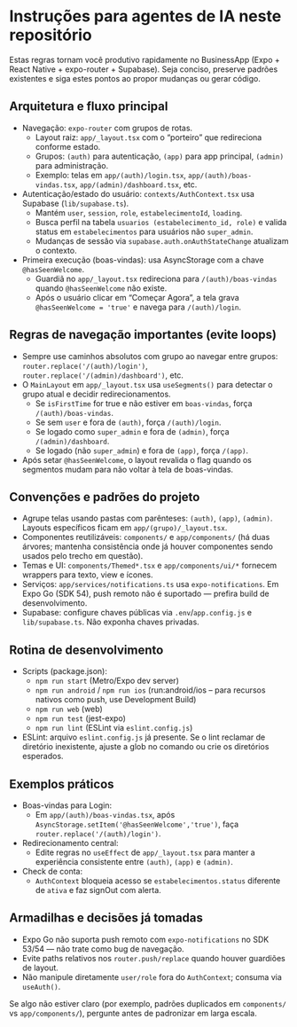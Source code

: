 # Instruções para agentes de IA neste repositório

Estas regras tornam você produtivo rapidamente no BusinessApp (Expo + React Native + expo-router + Supabase). Seja conciso, preserve padrões existentes e siga estes pontos ao propor mudanças ou gerar código.

## Arquitetura e fluxo principal
- Navegação: `expo-router` com grupos de rotas.
  - Layout raiz: `app/_layout.tsx` com o “porteiro” que redireciona conforme estado.
  - Grupos: `(auth)` para autenticação, `(app)` para app principal, `(admin)` para administração.
  - Exemplo: telas em `app/(auth)/login.tsx`, `app/(auth)/boas-vindas.tsx`, `app/(admin)/dashboard.tsx`, etc.
- Autenticação/estado do usuário: `contexts/AuthContext.tsx` usa Supabase (`lib/supabase.ts`).
  - Mantém `user`, `session`, `role`, `estabelecimentoId`, `loading`.
  - Busca perfil na tabela `usuarios (estabelecimento_id, role)` e valida status em `estabelecimentos` para usuários não `super_admin`.
  - Mudanças de sessão via `supabase.auth.onAuthStateChange` atualizam o contexto.
- Primeira execução (boas-vindas): usa AsyncStorage com a chave `@hasSeenWelcome`.
  - Guardiã no `app/_layout.tsx` redireciona para `/(auth)/boas-vindas` quando `@hasSeenWelcome` não existe.
  - Após o usuário clicar em “Começar Agora”, a tela grava `@hasSeenWelcome = 'true'` e navega para `/(auth)/login`.

## Regras de navegação importantes (evite loops)
- Sempre use caminhos absolutos com grupo ao navegar entre grupos: `router.replace('/(auth)/login')`, `router.replace('/(admin)/dashboard')`, etc.
- O `MainLayout` em `app/_layout.tsx` usa `useSegments()` para detectar o grupo atual e decidir redirecionamentos.
  - Se `isFirstTime` for true e não estiver em `boas-vindas`, força `/(auth)/boas-vindas`.
  - Se sem `user` e fora de `(auth)`, força `/(auth)/login`.
  - Se logado como `super_admin` e fora de `(admin)`, força `/(admin)/dashboard`.
  - Se logado (não `super_admin`) e fora de `(app)`, força `/(app)`.
- Após setar `@hasSeenWelcome`, o layout revalida o flag quando os segmentos mudam para não voltar à tela de boas-vindas.

## Convenções e padrões do projeto
- Agrupe telas usando pastas com parênteses: `(auth)`, `(app)`, `(admin)`. Layouts específicos ficam em `app/(grupo)/_layout.tsx`.
- Componentes reutilizáveis: `components/` e `app/components/` (há duas árvores; mantenha consistência onde já houver componentes sendo usados pelo trecho em questão).
- Temas e UI: `components/Themed*.tsx` e `app/components/ui/*` fornecem wrappers para texto, view e ícones.
- Serviços: `app/services/notifications.ts` usa `expo-notifications`. Em Expo Go (SDK 54), push remoto não é suportado — prefira build de desenvolvimento.
- Supabase: configure chaves públicas via `.env`/`app.config.js` e `lib/supabase.ts`. Não exponha chaves privadas.

## Rotina de desenvolvimento
- Scripts (package.json):
  - `npm run start` (Metro/Expo dev server)
  - `npm run android` / `npm run ios` (run:android/ios – para recursos nativos como push, use Development Build)
  - `npm run web` (web)
  - `npm run test` (jest-expo)
  - `npm run lint` (ESLint via `eslint.config.js`)
- ESLint: arquivo `eslint.config.js` já presente. Se o lint reclamar de diretório inexistente, ajuste a glob no comando ou crie os diretórios esperados.

## Exemplos práticos
- Boas-vindas para Login:
  - Em `app/(auth)/boas-vindas.tsx`, após `AsyncStorage.setItem('@hasSeenWelcome','true')`, faça `router.replace('/(auth)/login')`.
- Redirecionamento central:
  - Edite regras no `useEffect` de `app/_layout.tsx` para manter a experiência consistente entre `(auth)`, `(app)` e `(admin)`.
- Check de conta:
  - `AuthContext` bloqueia acesso se `estabelecimentos.status` diferente de `ativa` e faz signOut com alerta.

## Armadilhas e decisões já tomadas
- Expo Go não suporta push remoto com `expo-notifications` no SDK 53/54 — não trate como bug de navegação.
- Evite paths relativos nos `router.push/replace` quando houver guardiões de layout.
- Não manipule diretamente `user/role` fora do `AuthContext`; consuma via `useAuth()`.

Se algo não estiver claro (por exemplo, padrões duplicados em `components/` vs `app/components/`), pergunte antes de padronizar em larga escala.
